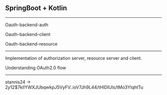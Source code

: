 
## SpringBoot + Kotlin

---

Oauth-backend-auth

Oauth-backend-client

Oauth-backend-resource

---

Implementation of authorization server, resource server and client.

Understanding OAuth2.0 flow

---

stannis24 -> $2y$12$7klIYWXJUbqwkpJ5VyFV..ioV7Jh9L44/tHlDIUIs/tMo3YIqhtTu